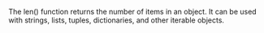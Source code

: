 The len() function returns the number of items in an object. It can be used with strings, lists, tuples, dictionaries, and other iterable objects.